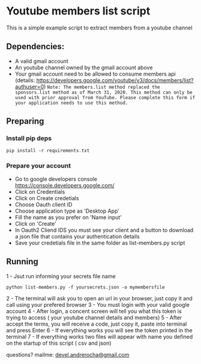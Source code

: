 # Youtube members list script

This is a simple example script to extract members from a youtube channel

## Dependencies:
 - A valid gmail account 
 - An youtube channel owned by the gmail account above
 - Your gmail account need to be allowed to consume members api (details: https://developers.google.com/youtube/v3/docs/members/list?authuser=0)
   `Note: The members.list method replaced the sponsors.list method as of March 31, 2020. This method can only be used with prior approval from YouTube. Please complete this form if your application needs to use this method.`

## Preparing
### Install pip deps
```
pip install -r requirements.txt
```

### Prepare your account
- Go to google developers console
    https://console.developers.google.com/
- Click on Credentials
- Click on Create credetials
- Choose Oauth client ID
- Choose application type as 'Desktop App'
- Fill the name as you prefer on 'Name input'
- Click on 'Create'
- In Oauth2 Cliend IDS you must see your client and a button to download a json file that contains your authentication details
- Save your credetials file in the same folder as list-members.py script


## Running
1 - Jsut run informing your secrets file name
```
python list-members.py -f yoursecrets.json -o mymembersfile
```

2 - The terminal will ask you to open an url in your browser, just copy it and call using your prefered browser
3 - You must login with your valid google account
4 - After login, a concent screen will tell you what this token is trying to access ( your youtube channel details and members)
5 - After accept the terms, you will receive a code, just copy it, paste into terminal and press Enter
6 - If everything works you will see the token printed in the terminal
7 - If everything works two files will appear with name you defined on the startup of this script ( csv and json)

questions?
mailme: devel.andrerocha@gmail.com